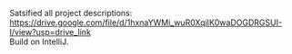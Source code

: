 Satsified all project descriptions: https://drive.google.com/file/d/1hxnaYWMi_wuR0XqiIK0waDOGDRGSUI-I/view?usp=drive_link <br>
Build on IntelliJ.
